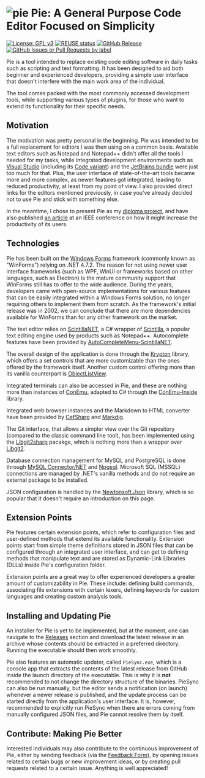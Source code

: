 # ![pie](https://i.imgur.com/mvR0VQv.png) Pie: A General Purpose Code Editor Focused on Simplicity

[![License: GPL v3](https://img.shields.io/badge/License-GPLv3-blue.svg)](https://www.gnu.org/licenses/gpl-3.0) [![REUSE status](https://api.reuse.software/badge/github.com/mateasmario/pie)](https://api.reuse.software/info/github.com/mateasmario/pie)
 [![GitHub Release](https://img.shields.io/github/v/release/mateasmario/pie)](https://github.com/mateasmario/pie/releases/latest) [![GitHub Issues or Pull Requests by label](https://img.shields.io/github/issues/mateasmario/pie)](https://github.com/mateasmario/pie/issues)

Pie is a tool intended to replace existing code editing software in daily tasks such as scripting and text formatting. It has been designed to aid both beginner and experienced developers, providing a simple user interface that doesn't interfere with the main work area of the individual. 

The tool comes packed with the most commonly accessed development tools, while supporting various types of plugins, for those who want to extend its functionality for their specific needs.

## Motivation

The motivation was pretty personal in the beginning. Pie was intended to be a full replacement for editors I was then using on a common basis. Available text editors such as Notepad and Notepad++ didn't offer all the tools I needed for my tasks, while integrated development environments such as [Visual Studio](https://visualstudio.microsoft.com/) (including its [Code variant](https://code.visualstudio.com/)) and the [JetBrains bundle](https://www.jetbrains.com/ides/) were just too much for that. Plus, the user interface of state-of-the-art tools became more and more complex, as newer features got integrated, leading to reduced productivity, at least from my point of view. I also provided direct links for the editors mentioned previously, in case you've already decided not to use Pie and stick with something else.

In the meantime, I chose to present Pie as my [diploma project](https://github.com/mateasmario/diploma), and have also published [an article](https://ieeexplore.ieee.org/document/10619920/) at an IEEE conference on how it might increase the productivity of its users.

## Technologies

Pie has been built on the [Windows Forms](https://learn.microsoft.com/en-us/dotnet/desktop/winforms/?view=netdesktop-9.0) framework (commonly known as "WinForms") relying on .NET 4.7.2. The reason for not using newer user interface frameworks (such as WPF, WinUI or frameworks based on other languages, such as Electron) is the mature community support that WinForms still has to offer to the wide audience. During the years, developers came with open-source implementations for various features that can be easily integrated within a Windows Forms solution, no longer requiring others to implement them from scratch. As the framework's initial release was in 2002, we can conclude that there are more dependencies available for WinForms than for any other framework on the market.

The text editor relies on [ScintillaNET](https://github.com/jacobslusser/ScintillaNET), a C# wrapper of [Scintilla](https://sourceforge.net/projects/scintilla), a popular text editing engine used by products such as Notepad++. Autocomplete features have been provided by [AutoCompleteMenu-ScintillaNET](https://github.com/Ahmad45123/AutoCompleteMenu-ScintillaNET).

The overall design of the application is done through the [Krypton](https://github.com/ComponentFactory/Krypton) library, which offers a set controls that are more customizable than the ones offered by the framework itself. Another custom control offering more than its vanilla counterpart is [ObjectListView](https://objectlistview.sourceforge.net/cs/index.html).

Integrated terminals can also be accessed in Pie, and these are nothing more than instances of [ConEmu](https://github.com/Maximus5/ConEmu), adapted to C# through the [ConEmu-Inside](https://github.com/Maximus5/conemu-inside) library.

Integrated web browser instances and the Markdown to HTML converter have been provided by [CefSharp](https://github.com/cefsharp/CefSharp) and [Markdig](https://github.com/xoofx/markdig).

The Git interface, that allows a simpler view over the Git repository (compared to the classic command line tool), has been implemented using the [Libgit2sharp](https://github.com/libgit2/libgit2) pacakge, which is nothing more than a wrapper over [Libgit2](https://github.com/libgit2/libgit2).

Database connection management for MySQL and PostgreSQL is done through [MySQL Connector/NET](https://github.com/mysql/mysql-connector-net) and [Npgsql](https://github.com/npgsql/npgsql). Microsoft SQL (MSSQL) connections are managed by .NET's vanilla methods and do not require an external package to be installed.

JSON configuration is handled by the [Newtonsoft.Json](https://github.com/JamesNK/Newtonsoft.Json) library, which is so popular that it doesn't require an introduction on this page.

## Extension Points

Pie features certain extension points, which refer to configuration files and user-defined methods that extend its available functionality. Extension points start from simple theme definitions stored in JSON files that can be configured through an integrated user interface, and can get to defining methods that manipulate text and are stored as Dynamic-Link Libraries (DLLs) inside Pie's configuration folder.

Extension points are a great way to offer experienced developers a greater amount of customizability in Pie. These include: defining build commands, associating file extensions with certain lexers, defining keywords for custom languages and creating custom analysis tools.

## Installing and Updating Pie

An installer for Pie is yet to be implemented, but at the moment, one can navigate to the [Releases](https://github.com/mateasmario/pie/releases) section and download the latest release in an archive whose contents should be extracted in a preferred directory. Running the executable should then work smoothly. 

Pie also features an automatic updater, called `PieSync.exe`, which is a console app that extracts the contents of the latest release from GitHub inside the launch directory of the executable. This is why it is **not** recommended to not change the directory structure of the binaries. PieSync can also be run manually, but the editor sends a notification (on launch) whenever a newer release is published, and the update process can be started directly from the application's user interface. It is, however, recommended to explicitly run PieSync when there are errors coming from manually configured JSON files, and Pie cannot resolve them by itself.

## Contribute: Making Pie Better

Interested individuals may also contribute to the continuous improvement of Pie, either by sending feedback (via the [Feedback Form](https://forms.gle/L3mjuyTrYwBSVdYJ9)), by opening issues related to certain bugs or new improvement ideas, or by creating pull requests related to a certain issue. Anything is well appreciated!
